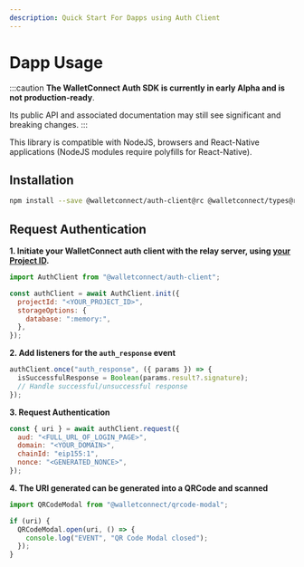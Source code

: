 ```yaml
---
description: Quick Start For Dapps using Auth Client
---
```


# Dapp Usage

:::caution
**The WalletConnect Auth SDK is currently in early Alpha and is not production-ready**.

Its public API and associated documentation may still see significant and breaking changes.
:::

This library is compatible with NodeJS, browsers and React-Native applications \(NodeJS modules require polyfills for React-Native\).

## Installation

```bash npm2yarn
npm install --save @walletconnect/auth-client@rc @walletconnect/types@rc
```

## Request Authentication

**1. Initiate your WalletConnect auth client with the relay server, using [your Project ID](../../introduction/cloud.md#project-id).**

```javascript
import AuthClient from "@walletconnect/auth-client";

const authClient = await AuthClient.init({
  projectId: "<YOUR_PROJECT_ID>",
  storageOptions: {
    database: ":memory:",
  },
});
```

**2. Add listeners for the `auth_response` event**

```javascript
authClient.once("auth_response", ({ params }) => {
  isSuccessfulResponse = Boolean(params.result?.signature);
  // Handle successful/unsuccessful response
});
```

**3. Request Authentication**

```javascript
const { uri } = await authClient.request({
  aud: "<FULL_URL_OF_LOGIN_PAGE>",
  domain: "<YOUR_DOMAIN>",
  chainId: "eip155:1",
  nonce: "<GENERATED_NONCE>",
});
```

**4. The URI generated can be generated into a QRCode and scanned**

```javascript
import QRCodeModal from "@walletconnect/qrcode-modal";

if (uri) {
  QRCodeModal.open(uri, () => {
    console.log("EVENT", "QR Code Modal closed");
  });
}
```
